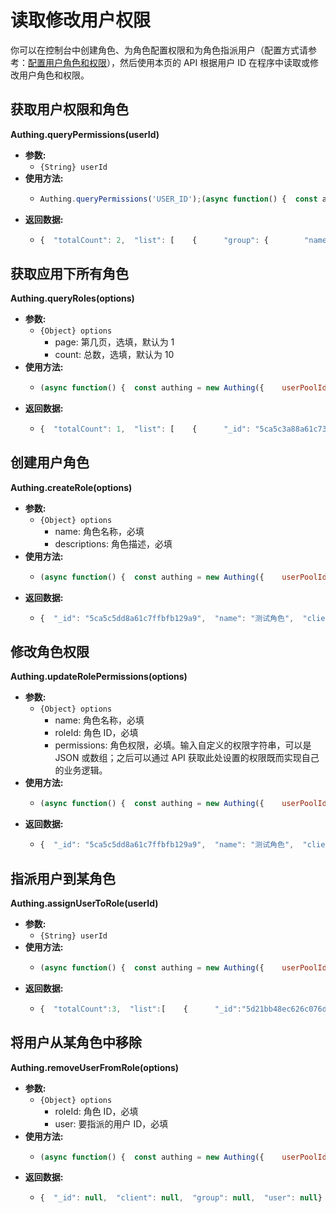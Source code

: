 # 读取修改用户权限

你可以在控制台中创建角色、为角色配置权限和为角色指派用户（配置方式请参考：[配置用户角色和权限](https://learn.authing.cn/authing/advanced/roles)），然后使用本页的 API 根据用户 ID  在程序中读取或修改用户角色和权限。

## 获取用户权限和角色

**Authing.queryPermissions\(userId\)**

* **参数:**
  * `{String} userId`
* **使用方法:**
  * ```javascript
    Authing.queryPermissions('USER_ID');(async function() {  const authing = new Authing({    userPoolId: 'your_userpool_id',    secret: 'your_userpool_secret'  });    const groupList = await authing.queryPermissions('USER_ID')    .catch((error) => { ... });;})();
    ```
* **返回数据:**
  * ```javascript
    {  "totalCount": 2,  "list": [    {      "group": {        "name": "管理员",        "permissions": "{\"routes\": \"/api/v1\"}"      }    },    {      "group": {        "name": "读者",        "permissions": ""      }    }  ]}
    ```

## 获取应用下所有角色

**Authing.queryRoles\(options\)**

* **参数:**
  * `{Object} options`
    * page: 第几页，选填，默认为 1
    * count: 总数，选填，默认为 10
* **使用方法:**
  * ```javascript
    (async function() {  const authing = new Authing({    userPoolId: 'your_userpool_id',    secret: 'your_userpool_secret'  });    const rolesList = await authing.queryPermissions({    page: 1,    count: 10  })    .catch((error) => { ... });;})();
    ```
* **返回数据:**
  * ```javascript
    {  "totalCount": 1,  "list": [    {      "_id": "5ca5c3a88a61c7304fb1299a",      "name": "管理员",      "client": "5c9c659cb9440b05cb2570e6",      "descriptions": null,      "createdAt": "Thu Apr 04 2019 16:43:20 GMT+0800 (CST)",      "permissions": "{\"routes\": \"/api/v1\"}"    }  ]}
    ```

## 创建用户角色

**Authing.createRole\(options\)**

* **参数:**
  * `{Object} options`
    * name: 角色名称，必填
    * descriptions: 角色描述，必填
* **使用方法:**
  * ```javascript
    (async function() {  const authing = new Authing({    userPoolId: 'your_userpool_id',    secret: 'your_userpool_secret'  });    const rolesList = await authing.createRole({    name: '测试角色',    descriptions: '测试角色的描述'  })    .catch((error) => { ... });;})();
    ```
* **返回数据:**
  * ```javascript
    {  "_id": "5ca5c5dd8a61c7ffbfb129a9",  "name": "测试角色",  "client": "5c9c659cb9440b05cb2570e6",  "descriptions": "测试角色的描述"}
    ```

## 修改角色权限

**Authing.updateRolePermissions\(options\)**

* **参数:**
  * `{Object} options`
    * name: 角色名称，必填
    * roleId: 角色 ID，必填
    * permissions: 角色权限，必填。输入自定义的权限字符串，可以是 JSON 或数组；之后可以通过 API 获取此处设置的权限既而实现自己的业务逻辑。
* **使用方法:**
  * ```javascript
    (async function() {  const authing = new Authing({    userPoolId: 'your_userpool_id',    secret: 'your_userpool_secret'  });    const rolesList = await authing.updateRolePermissions({    name: '测试角色',    roleId: '5ca5c5dd8a61c7ffbfb129a9',    permissions: 'route:all'  })    .catch((error) => { ... });;})();
    ```
* **返回数据:**
  * ```javascript
    {  "_id": "5ca5c5dd8a61c7ffbfb129a9",  "name": "测试角色",  "client": "5c9c659cb9440b05cb2570e6",  "descriptions": "测试角色的描述",  "permissions": "route:all"}
    ```

## 指派用户到某角色

**Authing.assignUserToRole\(userId\)**

* **参数:**
  * `{String} userId`
* **使用方法:**
  * ```javascript
    (async function() {  const authing = new Authing({    userPoolId: 'your_userpool_id',    secret: 'your_userpool_secret'  });    const rolesList = await authing.assignUserToRole('USER_ID')    .catch((error) => { ... });;})();
    ```
* **返回数据:**
  * ```javascript
    {  "totalCount":3,  "list":[    {      "_id":"5d21bb48ec626c076d82c31a",      "client":{        "_id":null,      },      "user":{        "_id":null,      },      "createdAt":"Sun Jul 07 2019 17:28:40 GMT+0800 (CST)",    }  ],}
    ```

## 将用户从某角色中移除

**Authing.removeUserFromRole\(options\)**

* **参数:**
  * `{Object} options`
    * roleId: 角色 ID，必填
    * user: 要指派的用户 ID，必填
* **使用方法:**
  * ```javascript
    (async function() {  const authing = new Authing({    userPoolId: 'your_userpool_id',    secret: 'your_userpool_secret'  });    const rolesList = await authing.removeUserFromRole({    user: '5ca332d265520f3d751b0f63',    roleId: '5ca5c5dd8a61c7ffbfb129a9',  })    .catch((error) => { ... });;})();
    ```
* **返回数据:**
  * ```javascript
    {  "_id": null,  "client": null,  "group": null,  "user": null}
    ```

